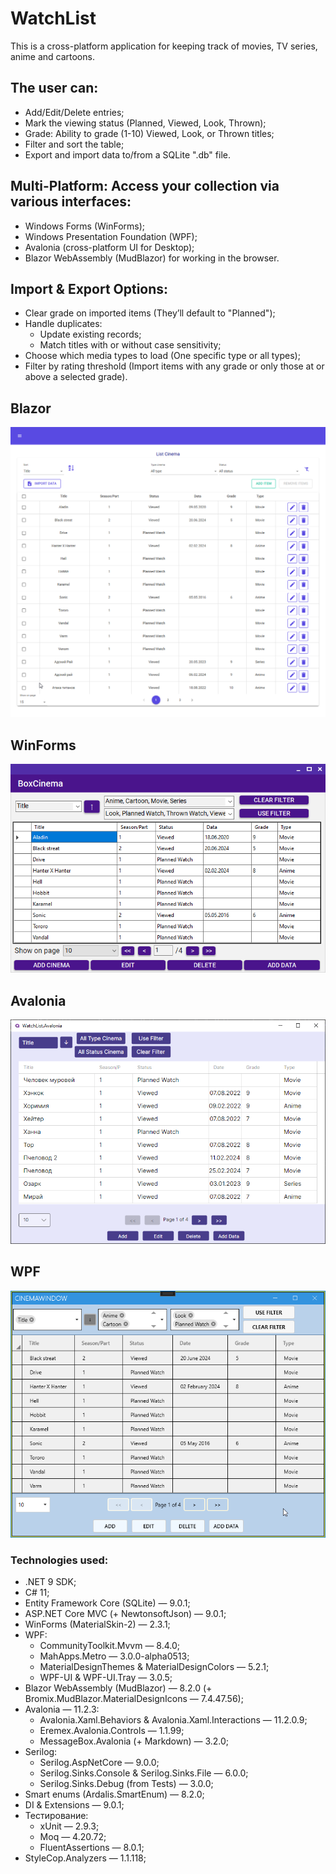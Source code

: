 # WatchList 
This is a cross-platform application for keeping track of movies, TV series, anime and cartoons. 

## The user can:
- Add/Edit/Delete entries;
- Mark the viewing status (Planned, Viewed, Look, Thrown);
- Grade: Ability to grade (1-10) Viewed, Look, or Thrown titles;
- Filter and sort the table;
- Export and import data to/from a SQLite ".db" file.

## Multi-Platform: Access your collection via various interfaces:
- Windows Forms (WinForms);
- Windows Presentation Foundation (WPF);
- Avalonia (cross-platform UI for Desktop);
- Blazor WebAssembly (MudBlazor) for working in the browser.

## Import & Export Options:
- Clear grade on imported items (They’ll default to "Planned");
- Handle duplicates:
    * Update existing records;
    * Match titles with or without case sensitivity;
- Choose which media types to load (One specific type or all types);
- Filter by rating threshold (Import items with any grade or only those at or above a selected grade).

## Blazor
<p align="center">
  <img src="WatchList.MudBlazor.png" alt="Blazor" width="600"/>
</p>

## WinForms
<p align="center">
  <img src="WatchList.WinForms.png" alt="WinForms" width="600"/>
</p>

## Avalonia
<p align="center">
  <img src="WatchList.Avalonia.png" alt="Avalonia" width="600"/>
</p>

## WPF
<p align="center">
  <img src="WatchList.WPF.png" alt="WPF" width="600"/>
</p>

### Technologies used:
- .NET 9 SDK;
- C# 11;
- Entity Framework Core (SQLite) — 9.0.1;
- ASP.NET Core MVC (+ NewtonsoftJson) — 9.0.1;
- WinForms (MaterialSkin-2) — 2.3.1;
- WPF:
    * CommunityToolkit.Mvvm — 8.4.0;
    * MahApps.Metro — 3.0.0-alpha0513;
    * MaterialDesignThemes & MaterialDesignColors — 5.2.1;
    * WPF-UI & WPF-UI.Tray — 3.0.5;
- Blazor WebAssembly (MudBlazor) — 8.2.0 (+ Bromix.MudBlazor.MaterialDesignIcons — 7.4.47.56);
- Avalonia — 11.2.3:
    * Avalonia.Xaml.Behaviors & Avalonia.Xaml.Interactions — 11.2.0.9;
    * Eremex.Avalonia.Controls — 1.1.99;
    * MessageBox.Avalonia (+ Markdown) — 3.2.0;
- Serilog:
    * Serilog.AspNetCore — 9.0.0;
    * Serilog.Sinks.Console & Serilog.Sinks.File — 6.0.0;
    * Serilog.Sinks.Debug (from Tests) — 3.0.0;
- Smart enums (Ardalis.SmartEnum) — 8.2.0;
- DI & Extensions — 9.0.1;
- Тестирование:
    * xUnit — 2.9.3;
    * Moq — 4.20.72;
    * FluentAssertions — 8.0.1;
- StyleCop.Analyzers — 1.1.118;
